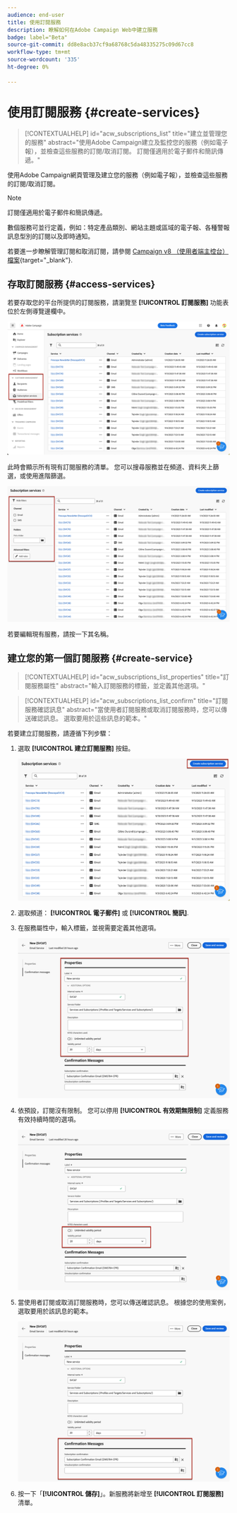 ```yaml
---
audience: end-user
title: 使用訂閱服務
description: 瞭解如何在Adobe Campaign Web中建立服務
badge: label="Beta"
source-git-commit: dd8e8acb37cf9a68768c5da48335275c09d67cc8
workflow-type: tm+mt
source-wordcount: '335'
ht-degree: 0%

---
```



# 使用訂閱服務 {#create-services}

>[!CONTEXTUALHELP]
>id="acw_subscriptions_list"
>title="建立並管理您的服務"
>abstract="使用Adobe Campaign建立及監控您的服務（例如電子報），並檢查這些服務的訂閱/取消訂閱。 訂閱僅適用於電子郵件和簡訊傳遞。"

使用Adobe Campaign網頁管理及建立您的服務（例如電子報），並檢查這些服務的訂閱/取消訂閱。

>[!NOTE]
>
>訂閱僅適用於電子郵件和簡訊傳遞。

數個服務可並行定義，例如：特定產品類別、網站主題或區域的電子報、各種警報訊息型別的訂閱以及即時通知。

若要進一步瞭解管理訂閱和取消訂閱，請參閱 [Campaign v8 （使用者端主控台）檔案](https://experienceleague.adobe.com/docs/campaign/campaign-v8/audience/subscriptions.html){target="_blank"}.

## 存取訂閱服務 {#access-services}

若要存取您的平台所提供的訂閱服務，請瀏覽至 **[!UICONTROL 訂閱服務]** 功能表位於左側導覽邊欄中。

![](assets/service-list.png)

此時會顯示所有現有訂閱服務的清單。 您可以搜尋服務並在頻道、資料夾上篩選，或使用進階篩選。

![](assets/service-filters.png)

若要編輯現有服務，請按一下其名稱。

## 建立您的第一個訂閱服務 {#create-service}

>[!CONTEXTUALHELP]
>id="acw_subscriptions_list_properties"
>title="訂閱服務屬性"
>abstract="輸入訂閱服務的標籤，並定義其他選項。"

>[!CONTEXTUALHELP]
>id="acw_subscriptions_list_confirm"
>title="訂閱服務確認訊息"
>abstract="當使用者訂閱服務或取消訂閱服務時，您可以傳送確認訊息。 選取要用於這些訊息的範本。"


若要建立訂閱服務，請遵循下列步驟：

1. 選取 **[!UICONTROL 建立訂閱服務]** 按鈕。

   ![](assets/service-create-button.png)

1. 選取頻道： **[!UICONTROL 電子郵件]** 或 **[!UICONTROL 簡訊]**.

1. 在服務屬性中，輸入標籤，並視需要定義其他選項。

   ![](assets/service-create-properties.png)

1. 依預設，訂閱沒有限制。 您可以停用 **[!UICONTROL 有效期無限制]** 定義服務有效持續時間的選項。 <!--The duration can be specified in days or months.TBC-->

   ![](assets/service-create-validity-period.png)

1. 當使用者訂閱或取消訂閱服務時，您可以傳送確認訊息。 根據您的使用案例，選取要用於該訊息的範本。

   ![](assets/service-create-confirmation-msg.png)

1. 按一下「**[!UICONTROL 儲存]**」。新服務將新增至 **[!UICONTROL 訂閱服務]** 清單。

<!--
## Reporting

You can measure the effectiveness of your subscription services for SMS and email channels.

1. Select an existing service from the **[!UICONTROL Subscription services]** list.

1. From the service dashboard, click More > Reports?

1. Check the following indicators:

* Total numbers of subscribers

* Area graph with subscriptions and unsubscriptions. Use the dropwdown to change the time range. (24h, 48h, 1 week, 2 weeks, 1 month, 6 months)

* The breakdown by period. including subs, unsub, evolution in numbers and % and loyalty.
* Last updated / Next refresh time: these values are retrieved from the execution and schedule of the tracking workflow
-->


